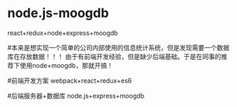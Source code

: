 # node.js-moogdb
react+redux+node+express+moogdb

#本来是想实现一个简单的公司内部使用的信息统计系统，但是发现需要一个数据库在存放数据！！！
由于有前端开发经验，但是缺少后端基础。于是在同事的推荐下使用node+moogdb，那就开搞！

#前端开发方案
webpack+react+redux+es6

#后端服务器+数据库
node.js+express+moogdb